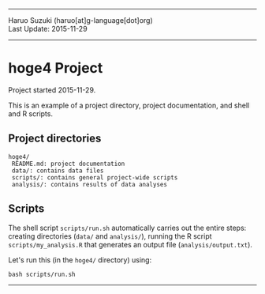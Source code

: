 ----------

Haruo Suzuki (haruo[at]g-language[dot]org)  
Last Update: 2015-11-29  

----------

# hoge4 Project
Project started 2015-11-29.  

This is an example of a project directory, project documentation, and shell and R scripts.

## Project directories

    hoge4/
     README.md: project documentation
     data/: contains data files
     scripts/: contains general project-wide scripts
     analysis/: contains results of data analyses

## Scripts

The shell script `scripts/run.sh` automatically carries out the entire steps: creating directories (`data/` and `analysis/`), running the R script `scripts/my_analysis.R` that generates an output file (`analysis/output.txt`).

Let's run this (in the `hoge4/` directory) using:

    bash scripts/run.sh

----------


